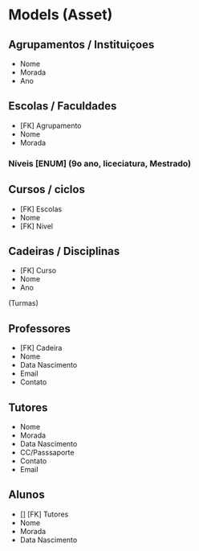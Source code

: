 # Models (Asset)

## Agrupamentos / Instituiçoes

- Nome
- Morada
- Ano

## Escolas / Faculdades

- [FK] Agrupamento
- Nome
- Morada

### Níveis [ENUM] (9o ano, liceciatura, Mestrado)

## Cursos / ciclos

- [FK] Escolas
- Nome
- [FK] Nivel

## Cadeiras / Disciplinas

- [FK] Curso
- Nome
- Ano

(Turmas)

## Professores

- [FK] Cadeira
- Nome
- Data Nascimento
- Email
- Contato

## Tutores

- Nome
- Morada
- Data Nascimento
- CC/Passsaporte
- Contato
- Email

## Alunos

- [] [FK] Tutores
- Nome
- Morada
- Data Nascimento